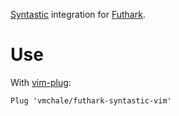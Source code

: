 [Syntastic](https://github.com/vim-syntastic/syntastic) integration for
[Futhark](https://futhark-lang.org/).

# Use

With [vim-plug](https://github.com/junegunn/vim-plug):

```vim
Plug 'vmchale/futhark-syntastic-vim'
```
